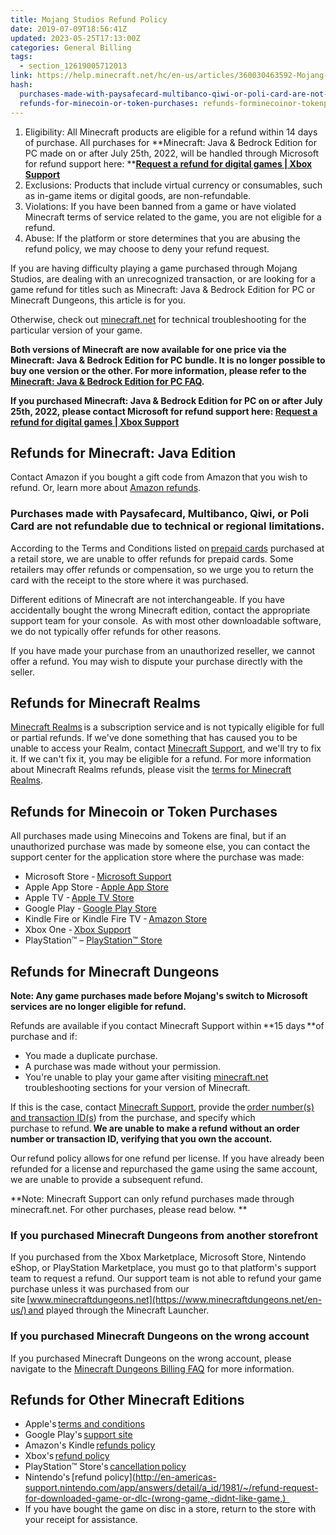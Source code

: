 ```yaml
---
title: Mojang Studios Refund Policy
date: 2019-07-09T18:56:41Z
updated: 2023-05-25T17:13:00Z
categories: General Billing
tags:
  - section_12619005712013
link: https://help.minecraft.net/hc/en-us/articles/360030463592-Mojang-Studios-Refund-Policy
hash:
  purchases-made-with-paysafecard-multibanco-qiwi-or-poli-card-are-not-refundable-due-to-technical-or-regional-limitations.: purchases-made-with-paysafecard-multibanco-qiwi-or-poli-card-are-not-refundable-due-to-technical-or-regional-limitations
  refunds-for-minecoin-or-token-purchases: refunds-forminecoinor-tokenpurchases
---
```


1.  Eligibility: All Minecraft products are eligible for a refund within 14 days of purchase. All purchases for **Minecraft: Java & Bedrock Edition for PC made on or after July 25th, 2022, will be handled through Microsoft for refund support here: **[**Request a refund for digital games \| Xbox Support**](https://support.xbox.com/en-US/help/subscriptions-billing/buy-games-apps/refund-orders "https://support.xbox.com/en-us/help/subscriptions-billing/buy-games-apps/refund-orders")
2.  Exclusions: Products that include virtual currency or consumables, such as in-game items or digital goods, are non-refundable.
3.  Violations: If you have been banned from a game or have violated Minecraft terms of service related to the game, you are not eligible for a refund.
4.  Abuse: If the platform or store determines that you are abusing the refund policy, we may choose to deny your refund request.

If you are having difficulty playing a game purchased through Mojang Studios, are dealing with an unrecognized transaction, or are looking for a game refund for titles such as Minecraft: Java & Bedrock Edition for PC or Minecraft Dungeons, this article is for you.

Otherwise, check out [minecraft.net](https://help.minecraft.net/hc/en-us) for technical troubleshooting for the particular version of your game. 

**Both versions of Minecraft are now available for one price via the Minecraft: Java & Bedrock Edition for PC bundle. It is no longer possible to buy one version or the other. For more information, please refer to the [Minecraft: Java & Bedrock Edition for PC FAQ](../Download-Install/I-Own-Minecraft-Java-or-Bedrock-Edition-for-PC-How-Do-I-Get-the-Other.md).**

**If you purchased Minecraft: Java & Bedrock Edition for PC on or after July 25th, 2022, please contact Microsoft for refund support here: [Request a refund for digital games \| Xbox Support](https://support.xbox.com/en-US/help/subscriptions-billing/buy-games-apps/refund-orders)**

## Refunds for Minecraft: Java Edition 

Contact Amazon if you bought a gift code from Amazon that you wish to refund. Or, learn more about [Amazon refunds](https://www.amazon.com/gp/help/customer/display.html?nodeId=901926). 

### Purchases made with Paysafecard, Multibanco, Qiwi, or Poli Card are not refundable due to technical or regional limitations.

According to the Terms and Conditions listed on [prepaid cards](https://minecraft.net/prepaid) purchased at a retail store, we are unable to offer refunds for prepaid cards. Some retailers may offer refunds or compensation, so we urge you to return the card with the receipt to the store where it was purchased. 

Different editions of Minecraft are not interchangeable. If you have accidentally bought the wrong Minecraft edition, contact the appropriate support team for your console.  As with most other downloadable software, we do not typically offer refunds for other reasons. 

If you have made your purchase from an unauthorized reseller, we cannot offer a refund. You may wish to dispute your purchase directly with the seller.    

## Refunds for Minecraft Realms 

[Minecraft Realms](https://www.minecraft.net/en-us/realms/) is a subscription service and is not typically eligible for full or partial refunds. If we've done something that has caused you to be unable to access your Realm, contact [Minecraft Support](https://aka.ms/Minecraft-Support), and we'll try to fix it. If we can't fix it, you may be eligible for a refund. For more information about Minecraft Realms refunds, please visit the [terms for Minecraft Realms](https://minecraft.net/realms/terms/).   

## Refunds for Minecoin or Token Purchases 

All purchases made using Minecoins and Tokens are final, but if an unauthorized purchase was made by someone else, you can contact the support center for the application store where the purchase was made:

- Microsoft Store - [Microsoft Support](https://support.microsoft.com/) 
- Apple App Store - [Apple App Store](https://itunes.apple.com/app/minecraft-pocket-edition/id479516143) 
- Apple TV - [Apple TV Store](https://support.apple.com/apple-tv) 
- Google Play - [Google Play Store](https://play.google.com/store/apps/details?id=com.mojang.minecraftpe) 
- Kindle Fire or Kindle Fire TV - [Amazon Store](https://www.amazon.com/Mojang-Minecraft-Pocket-Edition/dp/B00992CF6W/) 
- Xbox One - [Xbox Support](http://support.xbox.com/contact-us) 
- PlayStation™ – [PlayStation™ Store](https://www.playstation.com/en-us/support/store/ps-store-refund-request/) 

## Refunds for Minecraft Dungeons 

**Note: Any game purchases made before Mojang's switch to Microsoft services are no longer eligible for refund.**

Refunds are available if you contact Minecraft Support within **15 days **of purchase and if: 

- You made a duplicate purchase. 
- A purchase was made without your permission. 
- You're unable to play your game after visiting [minecraft.net](https://help.minecraft.net/hc/en-us) troubleshooting sections for your version of Minecraft.  

If this is the case, contact [Minecraft Support](https://aka.ms/Minecraft-Support), provide the [order number(s) and transaction ID(s](./What-is-a-Transaction-ID.md)) from the purchase, and specify which purchase to refund. **We are unable to make a refund without an order number or transaction ID, verifying that you own the account.** 

Our refund policy allows for one refund per license. If you have already been refunded for a license and repurchased the game using the same account, we are unable to provide a subsequent refund.  

**Note: Minecraft Support can only refund purchases made through minecraft.net. For other purchases, please read below. **

### If you purchased Minecraft Dungeons from another storefront  

If you purchased from the Xbox Marketplace, Microsoft Store, Nintendo eShop, or PlayStation Marketplace, you must go to that platform's support team to request a refund. Our support team is not able to refund your game purchase unless it was purchased from our site [www.minecraftdungeons.net](https://www.minecraftdungeons.net/en-us/) and played through the Minecraft Launcher.   

### If you purchased Minecraft Dungeons on the wrong account 

If you purchased Minecraft Dungeons on the wrong account, please navigate to the [Minecraft Dungeons Billing FAQ](../Minecraft-Dungeons/Support-for-Minecraft-Dungeons-Purchases.md) for more information.

## Refunds for Other Minecraft Editions 

- Apple's [terms and conditions](http://www.apple.com/legal/internet-services/itunes/us/terms.html)  
- Google Play's [support site](https://support.google.com/googleplay/answer/134336?hl=en)  
- Amazon's Kindle [refunds policy](http://www.amazon.com/gp/help/customer/display.html/?nodeId=200144510)  
- Xbox's [refund policy](http://support.xbox.com/en-US/games/purchasing/buying-digital-game-faq#ea27865b30d9484b92800510f2192928)  
- PlayStation™ Store's [cancellation policy](https://www.playstation.com/get-help/help-library/store---transactions/payments---refunds/playstation-store-cancellation-policy/) 
- Nintendo's [refund policy](http://en-americas-support.nintendo.com/app/answers/detail/a_id/1981/~/refund-request-for-downloaded-game-or-dlc-(wrong-game,-didnt-like-game,)  
- If you have bought the game on disc in a store, return to the store with your receipt for assistance.
